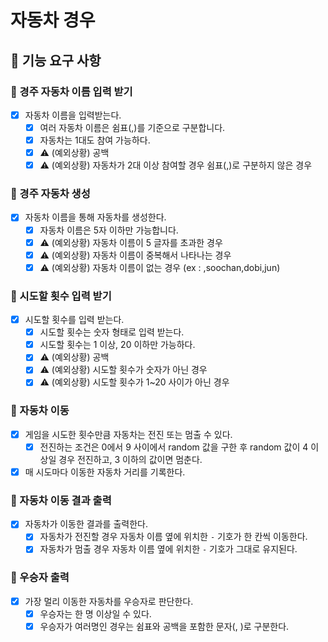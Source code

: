 # 자동차 경우

## 📑 기능 요구 사항

### 📌 경주 자동차 이름 입력 받기

- [x] 자동차 이름을 입력받는다.
    - [x] 여러 자동차 이름은 쉼표(,)를 기준으로 구분합니다.
    - [x] 자동차는 1대도 참여 가능하다.
    - [x] ⚠️ (예외상황) 공백
    - [x] ⚠️ (예외상황) 자동차가 2대 이상 참여할 경우 쉼표(,)로 구분하지 않은 경우

### 📌 경주 자동차 생성

- [x] 자동차 이름을 통해 자동차를 생성한다.
    - [x] 자동차 이름은 5자 이하만 가능합니다.
    - [x] ⚠️ (예외상황) 자동차 이름이 5 글자를 초과한 경우
    - [x] ⚠️ (예외상황) 자동차 이름이 중복해서 나타나는 경우
    - [x] ⚠️ (예외상황) 자동차 이름이 없는 경우 (ex : ,soochan,dobi,jun)

### 📌 시도할 횟수 입력 받기

- [x] 시도할 횟수를 입력 받는다.
    - [x] 시도할 횟수는 숫자 형태로 입력 받는다.
    - [x] 시도할 횟수는 1 이상, 20 이하만 가능하다.
    - [x] ⚠️ (예외상황) 공백
    - [x] ⚠️ (예외상황) 시도할 횟수가 숫자가 아닌 경우
    - [x] ⚠️ (예외상황) 시도할 횟수가 1~20 사이가 아닌 경우

### 📌 자동차 이동

- [x] 게임을 시도한 횟수만큼 자동차는 전진 또는 멈출 수 있다.
    - [x] 전진하는 조건은 0에서 9 사이에서 random 값을 구한 후 random 값이 4 이상일 경우 전진하고, 3 이하의 값이면 멈춘다.
- [x] 매 시도마다 이동한 자동차 거리를 기록한다.

### 📌 자동차 이동 결과 출력

- [x] 자동차가 이동한 결과를 출력한다.
    - [x] 자동차가 전진할 경우 자동차 이름 옆에 위치한 `-` 기호가 한 칸씩 이동한다.
    - [x] 자동차가 멈출 경우 자동차 이름 옆에 위치한 `-` 기호가 그대로 유지된다.

### 📌 우승자 출력

- [x] 가장 멀리 이동한 자동차를 우승자로 판단한다.
    - [x] 우승자는 한 명 이상일 수 있다.
    - [x] 우승자가 여러명인 경우는 쉼표와 공백을 포함한 문자(, )로 구분한다.

